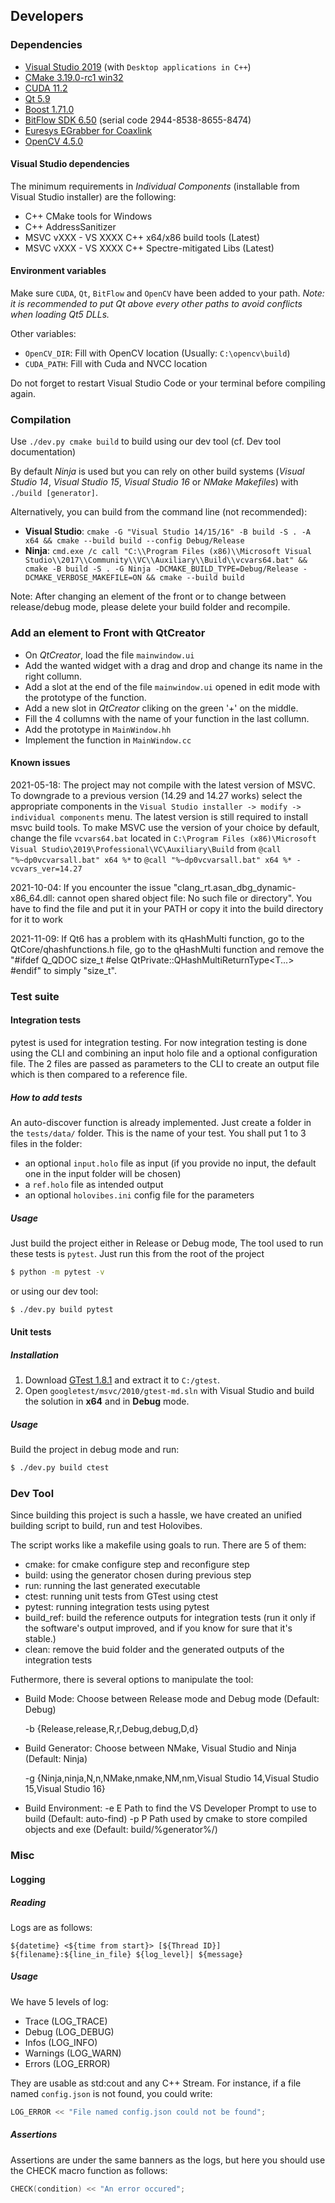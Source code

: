 ## Developers

### Dependencies

* [Visual Studio 2019](https://visualstudio.microsoft.com/fr/) (with `Desktop applications in C++`)
* [CMake 3.19.0-rc1 win32](https://github.com/Kitware/CMake/releases/tag/v3.19.0-rc1)
* [CUDA 11.2](https://developer.nvidia.com/cuda-downloads)
* [Qt 5.9](https://download.qt.io/archive/qt/5.9/)
* [Boost 1.71.0](https://boost.teeks99.com/bin/1.71.0/)
* [BitFlow SDK 6.50](http://www.bitflow.com/downloads/bfsdk65.zip) (serial code 2944-8538-8655-8474)
* [Euresys EGrabber for Coaxlink](https://euresys.com/en/Support/Download-area)
* [OpenCV 4.5.0](https://opencv.org/releases/)

#### Visual Studio dependencies

The minimum requirements in _Individual Components_ (installable from Visual Studio installer) are the following:
* C++ CMake tools for Windows
* C++ AddressSanitizer
* MSVC vXXX - VS XXXX C++ x64/x86 build tools (Latest)
* MSVC vXXX - VS XXXX C++ Spectre-mitigated Libs (Latest)

#### Environment variables

Make sure `CUDA`, `Qt`, `BitFlow` and `OpenCV` have been added to your path. *Note: it is recommended to put Qt above every other paths to avoid conflicts when loading Qt5 DLLs.*

Other variables:
* `OpenCV_DIR`: Fill with OpenCV location (Usually: `C:\opencv\build`)
* `CUDA_PATH`: Fill with Cuda and NVCC location

Do not forget to restart Visual Studio Code or your terminal before compiling again.

### Compilation

Use `./dev.py cmake build` to build using our dev tool (cf. Dev tool documentation)

By default *Ninja* is used but you can rely on other build systems (*Visual Studio 14*, *Visual Studio 15*, *Visual Studio 16* or *NMake Makefiles*) with `./build [generator]`.

Alternatively, you can build from the command line (not recommended):
* **Visual Studio**: `cmake -G "Visual Studio 14/15/16" -B build -S . -A x64 && cmake --build build --config Debug/Release`
* **Ninja**: `cmd.exe /c call "C:\\Program Files (x86)\\Microsoft Visual Studio\\2017\\Community\\VC\\Auxiliary\\Build\\vcvars64.bat" && cmake -B build -S . -G Ninja -DCMAKE_BUILD_TYPE=Debug/Release -DCMAKE_VERBOSE_MAKEFILE=ON && cmake --build build`

Note: After changing an element of the front or to change between release/debug mode, please delete your build folder and recompile.

### Add an element to Front with __QtCreator__

* On _QtCreator_, load the file `mainwindow.ui`
* Add the wanted widget with a drag and drop and change its name in the right collumn.
* Add a slot at the end of the file `mainwindow.ui` opened in edit mode with the prototype of the function.
* Add a new slot in _QtCreator_ cliking on the green '+' on the middle.
* Fill the 4 collumns with the name of your function in the last collumn.
* Add the prototype in `MainWindow.hh`
* Implement the function in `MainWindow.cc`


#### Known issues

2021-05-18: The project may not compile with the latest version of MSVC. To downgrade to a previous version (14.29 and 14.27 works) select the appropriate components in the `Visual Studio installer -> modify -> individual components` menu. The latest version is still required to install msvc build tools. To make MSVC use the version of your choice by default, change the file `vcvars64.bat` located in `C:\Program Files (x86)\Microsoft Visual Studio\2019\Professional\VC\Auxiliary\Build` from ``@call "%~dp0vcvarsall.bat" x64 %*`` to ``@call "%~dp0vcvarsall.bat" x64 %* -vcvars_ver=14.27``

2021-10-04: If you encounter the issue "clang_rt.asan_dbg_dynamic-x86_64.dll: cannot open shared object file: No such file or directory". You have to find the file and put it in your PATH or copy it into the build directory for it to work

2021-11-09: If Qt6 has a problem with its qHashMulti function, go to the QtCore/qhashfunctions.h file, go to the qHashMulti function and remove the "#ifdef Q_QDOC size_t #else QtPrivate::QHashMultiReturnType<T...> #endif" to simply "size_t".

### Test suite

#### Integration tests

pytest is used for integration testing. For now integration testing is done using the CLI
and combining an input holo file and a optional configuration file.
The 2 files are passed as parameters to the CLI to create an output file which is then compared
to a reference file.

##### How to add tests

An auto-discover function is already implemented.
Just create a folder in the `tests/data/` folder. This is the name of your test.
You shall put 1 to 3 files in the folder:
* an optional `input.holo` file as input (if you provide no input, the default one in the input folder will be chosen)
* a `ref.holo` file as intended output
* an optional `holovibes.ini` config file for the parameters

##### Usage

Just build the project either in Release or Debug mode,
The tool used to run these tests is `pytest`. Just run this from the root of the project
```sh
$ python -m pytest -v
```

or using our dev tool:
```sh
$ ./dev.py build pytest
```

#### Unit tests

##### Installation

1. Download [GTest 1.8.1](https://github.com/google/googletest/releases/tag/release-1.8.1) and extract it to `C:/gtest`.
2. Open `googletest/msvc/2010/gtest-md.sln` with Visual Studio and build the solution in **x64** and in **Debug** mode.

##### Usage

Build the project in debug mode and run:
```sh
$ ./dev.py build ctest
```

### Dev Tool

Since building this project is such a hassle, we have created an unified building script to build, run and test Holovibes.

The script works like a makefile using goals to run. There are 5 of them:
* cmake: for cmake configure step and reconfigure step
* build: using the generator chosen during previous step
* run: running the last generated executable
* ctest: running unit tests from GTest using ctest
* pytest: running integration tests using pytest
* build_ref: build the reference outputs for integration tests (run it only if the software's output improved, and if you know for sure that it's stable.)
* clean: remove the buid folder and the generated outputs of the integration tests

Futhermore, there is several options to manipulate the tool:
* Build Mode:
    Choose between Release mode and Debug mode (Default: Debug)

    -b {Release,release,R,r,Debug,debug,D,d}

* Build Generator:
    Choose between NMake, Visual Studio and Ninja (Default: Ninja)

    -g {Ninja,ninja,N,n,NMake,nmake,NM,nm,Visual Studio 14,Visual Studio 15,Visual Studio 16}

* Build Environment:
    -e E                  Path to find the VS Developer Prompt to use to build
                          (Default: auto-find)
    -p P                  Path used by cmake to store compiled objects and exe
                          (Default: build/%generator%/)

### Misc

#### Logging

##### Reading

Logs are as follows:

```
${datetime} <${time from start}> [${Thread ID}] ${filename}:${line_in_file} ${log_level}| ${message}
```

##### Usage

We have 5 levels of log:
* Trace (LOG_TRACE)
* Debug (LOG_DEBUG)
* Infos (LOG_INFO)
* Warnings (LOG_WARN)
* Errors (LOG_ERROR)

They are usable as std:cout and any C++ Stream.
For instance, if a file named `config.json` is not found, you could write:
```cpp
LOG_ERROR << "File named config.json could not be found";
```

##### Assertions

Assertions are under the same banners as the logs, but here you should use the CHECK macro function as follows:
```cpp
CHECK(condition) << "An error occured";
```